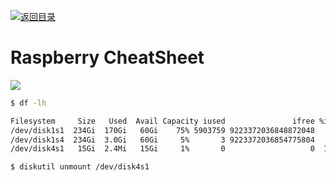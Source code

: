 [![返回目录](https://parg.co/UCb)](https://github.com/wxyyxc1992/Awesome-CheatSheet)

# Raspberry CheatSheet

![](https://imgsa.baidu.com/exp/pic/item/9304c888d43f8794e438169fd51b0ef41ad53a78.jpg)

```sh
$ df -lh

Filesystem     Size   Used  Avail Capacity iused               ifree %iused  Mounted on
/dev/disk1s1  234Gi  170Gi   60Gi    75% 5903759 9223372036848872048    0%   /
/dev/disk1s4  234Gi  3.0Gi   60Gi     5%       3 9223372036854775804    0%   /private/var/vm
/dev/disk4s1   15Gi  2.4Mi   15Gi     1%       0                   0  100%   /Volumes/NO NAME

$ diskutil unmount /dev/disk4s1
```

